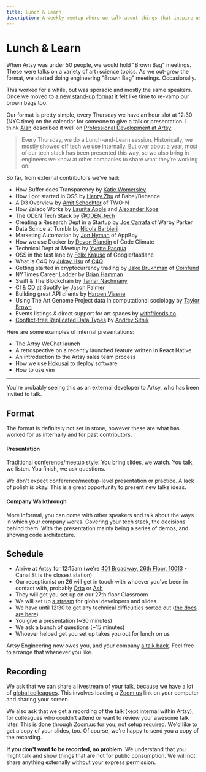 ```yaml
---
title: Lunch & Learn
description: A weekly meetup where we talk about things that inspire us.
---
```


# Lunch & Learn

When Artsy was under 50 people, we would hold "Brown Bag" meetings. These were talks on a variety of art+science
topics. As we out-grew the format, we started doing engineering "Brown Bag" meetings. Occasionally.

This worked for a while, but was sporadic and mostly the same speakers. Once we moved to
[a new stand-up format](http://artsy.github.io/blog/2015/03/23/artsy-technology-stack-2015/) it felt like time to
re-vamp our brown bags too.

Our format is pretty simple, every Thursday we have an hour slot at 12:30 (NYC time) on the calendar for someone to
give a talk or presentation. I think [Alan](http://twitter.com/alanjay1/) described it well on
[Professional Development at Artsy](http://artsy.github.io/blog/2016/09/22/professional-development-at-artsy-engineering/):

> Every Thursday, we do a Lunch-and-Learn session. Historically, we mostly showed off tech we use internally. But
> over about a year, most of our tech stack has been presented this way, so we also bring in engineers we know at
> other companies to share what they’re working on.

So far, from external contributors we've had:

- How Buffer does Transparency by [Katie Womersley](http://twitter.com/‪katie_wormers‬)
- How I got started in OSS by [Henry Zhu](http://twitter.com/‪left_pad) of Babel/Behance
- A D3 Overview by [Amit Schechter](http://twitter.com/‪meetamit‬) of TWO-N
- How Zalado Works by [Laurita Apple](http://twitter.com/‪LauritaApplez‬) and
  [Alexander Kops](http://twitter.com/‪koze‬)
- The ODEN Tech Stack by [@ODEN_tech](http://twitter.com/‪ODEN_tech)
- Creating a Research Dept in a Startup by [Joe Carrafa](http://twitter.com/‪joetastic‬) of Warby Parker
- Data Scince at Tumblr by [Nicola Barbieri](https://twitter.com/nicola_barbieri)
- Marketing Automation by [Jon Hyman](https://twitter.com/jon_hyman) of AppBoy
- How we use Docker by [Devon Blandin](https://devon.io/) of Code Climate
- Technical Dept at Meetup by [Yvette Pasqua](https://twitter.com/lolarobot‬)
- OSS in the fast lane by [Felix Krause](https://twitter.com/krausefx‬) of Google/fastlane
- What is C4Q by [Jukay Hsu](https://twitter.com/JukayHsu‬) of [C4Q](http://www.c4q.nyc)
- Getting started in cryptocurrency trading by [Jake Brukhman](https://twitter.com/jbrukh?lang=en) of
  [Coinfund](https://coinfund.io)
- NYTimes Career Ladder by [Brian Hamman](https://twitter.com/hamman)
- Swift & The Blockchain by [Tamar Nachmany](https://twitter.com/tamarshmallows)
- CI & CD at Spotify by [Jason Palmer](https://twitter.com/palmerj3)
- Building great API clients by [Haroen Viaene](https://haroen.me)
- Using The Art Genome Project data in computational sociology by [Taylor Brown](http://www.taylorwhittenbrown.com)
- Events listings & direct support for art spaces by [withfriends.co](withfriends.co)
- [Conflict-free Replicated Data Types](https://en.wikipedia.org/wiki/Conflict-free_replicated_data_type) by
  [Andrey Sitnik](https://twitter.com/sitnikcode)

Here are some examples of internal presentations:

- The Artsy WeChat launch
- A retrospective on a recently launched feature written in React Native
- An introduction to the Artsy sales team process
- How we use [Hokusai](https://github.com/artsy/hokusai) to deploy software
- How to use vim

---

You're probably seeing this as an external developer to Artsy, who has been invited to talk.

## Format

The format is definitely not set in stone, however these are what has worked for us internally and for past
contributors.

#### Presentation

Traditional conference/meetup style: You bring slides, we watch. You talk, we listen. You finish, we ask questions.

We don't expect conference/meetup-level presentation or practice. A lack of polish is okay. This is a great
opportunity to present new talks ideas.

#### Company Walkthrough

More informal, you can come with other speakers and talk about the ways in which your company works. Covering your
tech stack, the decisions behind them. With the presentation mainly being a series of demos, and showing code
architecture.

## Schedule

- Arrive at Artsy for 12:15am (we're [401 Broadway, 26th Floor, 10013][401] - Canal St is the closest station)
- Our receptionist on 26 will get in touch with whoever you've been in contact with, probably [Orta][] or [Ash][]
- They will get you set up on our 27th floor Classroom
- We will set up [a stream](#recording) for global developers and slides
- We have until 12:30 to get any technical difficulties sorted out ([the docs are here][trouble])
- You give a presentation (~30 minutes)
- We ask a bunch of questions (~15 minutes)
- Whoever helped get you set up takes you out for lunch on us

Artsy Engineering now owes you, and your company
[a talk back](https://speakerdeck.com/ashfurrow/teaching-and-learning-1). Feel free to arrange that whenever you
like.

## Recording

We ask that we can share a livestream of your talk, because we have a lot of
[global colleagues](https://www.artsy.net/article/eloy-duran-going-global-5-tips-to-make-remote-work). This
involves loading a [Zoom.us][] link on your computer and sharing your screen.

We also ask that we get a recording of the talk (kept internal within Artsy), for colleagues who couldn't attend or
want to review your awesome talk later. This is done through Zoom.us for you, not setup required. We'd like to get
a copy of your slides, too. Of course, we're happy to send you a copy of the recording.

**If you don't want to be recorded, no problem**. We understand that you might talk and show things that are not
for public consumption. We will not share anything externally without your express permission.

[orta]: https://github.com/orta
[ash]: https://github.com/ashfurrow
[401]:
  https://www.google.com/maps/place/401+Broadway/@40.718958,-74.0049492,17z/data=!3m1!4b1!4m5!3m4!1s0x89c2598a7196824f:0xddf53435afbdd5b9!8m2!3d40.718954!4d-74.0027552
[trouble]: https://github.com/artsy/README/blob/master/playbooks/running-lunch-and-learn.md#troubleshooting
[zoom.us]: https://zoom.us
